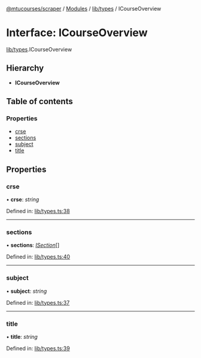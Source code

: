 [@mtucourses/scraper](../../README.md) / [Modules](../../modules.md) / [lib/types](../../modules/lib_types.md) / ICourseOverview

# Interface: ICourseOverview

[lib/types](../../modules/lib_types.md).ICourseOverview

## Hierarchy

* **ICourseOverview**

## Table of contents

### Properties

- [crse](types.icourseoverview.md#crse)
- [sections](types.icourseoverview.md#sections)
- [subject](types.icourseoverview.md#subject)
- [title](types.icourseoverview.md#title)

## Properties

### crse

• **crse**: *string*

Defined in: [lib/types.ts:38](https://github.com/Michigan-Tech-Courses/scrapper/blob/df72e03/src/lib/types.ts#L38)

___

### sections

• **sections**: [*ISection*](types.isection.md)[]

Defined in: [lib/types.ts:40](https://github.com/Michigan-Tech-Courses/scrapper/blob/df72e03/src/lib/types.ts#L40)

___

### subject

• **subject**: *string*

Defined in: [lib/types.ts:37](https://github.com/Michigan-Tech-Courses/scrapper/blob/df72e03/src/lib/types.ts#L37)

___

### title

• **title**: *string*

Defined in: [lib/types.ts:39](https://github.com/Michigan-Tech-Courses/scrapper/blob/df72e03/src/lib/types.ts#L39)
